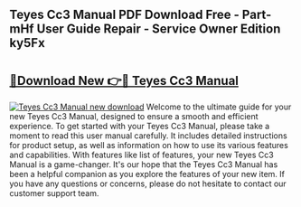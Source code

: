 ## Teyes Cc3 Manual PDF Download Free - Part-mHf User Guide Repair - Service Owner Edition ky5Fx

# <h2><a href="http://bc99542.oget.top/?id=Teyes+Cc3+Manual">🔗Download New 👉🔴 Teyes Cc3 Manual</a></h2>

[![Teyes Cc3 Manual new download](https://i.imgur.com/5g1atiW.png)](http://bc99542.oget.top/?id=Teyes+Cc3+Manual)
Welcome to the ultimate guide for your new Teyes Cc3 Manual, designed to ensure a smooth and efficient experience. To get started with your Teyes Cc3 Manual, please take a moment to read this user manual carefully. It includes detailed instructions for product setup, as well as information on how to use its various features and capabilities. With features like list of features, your new Teyes Cc3 Manual is a game-changer. It's our hope that the Teyes Cc3 Manual has been a helpful companion as you explore the features of your new item. If you have any questions or concerns, please do not hesitate to contact our customer support team.
